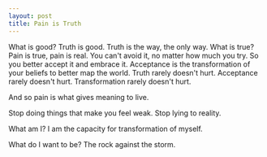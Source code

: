 ```yaml
---
layout: post
title: Pain is Truth
---
```


What is good? Truth is good. Truth is the way, the only way.
What is true? Pain is true, pain is real. You can't avoid it, no matter how much you try. So you better accept it and embrace it. Acceptance is the transformation of your beliefs to better map the world. Truth rarely doesn't hurt. Acceptance rarely doesn't hurt. Transformation rarely doesn't hurt.

And so pain is what gives meaning to live.

Stop doing things that make you feel weak. Stop lying to reality.

What am I? I am the capacity for transformation of myself.

What do I want to be? The rock against the storm.
